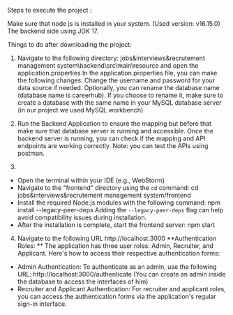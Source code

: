 Steps to execute the project :

Make sure that node js is installed in your system. (Used version: v16.15.0)
The backend side using JDK 17.

Things to do after downloading the project:
1.	Navigate to the following directory: 
jobs&interviews&recrutement management system\backend\src\main\resource and open the application.properties 
In the application.properties file, you can make the following changes:
Change the username and password for your data source if needed.
Optionally, you can rename the database name (database name is careerhub). If you choose to rename it, make sure to create a database with the same name in your MySQL database server (in our project we used MySQL workbench).

2.	Run the Backend Application to ensure the mapping but before that make sure that database server is running and accessible.
Once the backend server is running, you can check if the mapping and API endpoints are working correctly. 
Note: you can test the APIs using postman.

3.	
-	Open the terminal within your IDE (e.g., WebStorm)
-	Navigate to the "frontend" directory using the `cd` command:
cd jobs&interviews&recrutement management system/frontend
-	Install the required Node.js modules with the following command:
npm install --legacy-peer-deps
Adding the `--legacy-peer-deps` flag can help avoid compatibility issues during installation.
-	After the installation is complete, start the frontend server: npm start

4.	Navigate to the following URL http://localhost:3000
**Authentication Roles: **
The application has three user roles: Admin, Recruiter, and Applicant. Here's how to access their respective authentication forms:

-	 Admin Authentication:
 To authenticate as an admin, use the following URL: http://localhost:3000/authenticate
(You can create an admin inside the database to access the interfaces of him)
-	Recruiter and Applicant Authentication:
For recruiter and applicant roles, you can access the authentication forms via the application's regular sign-in interface.
